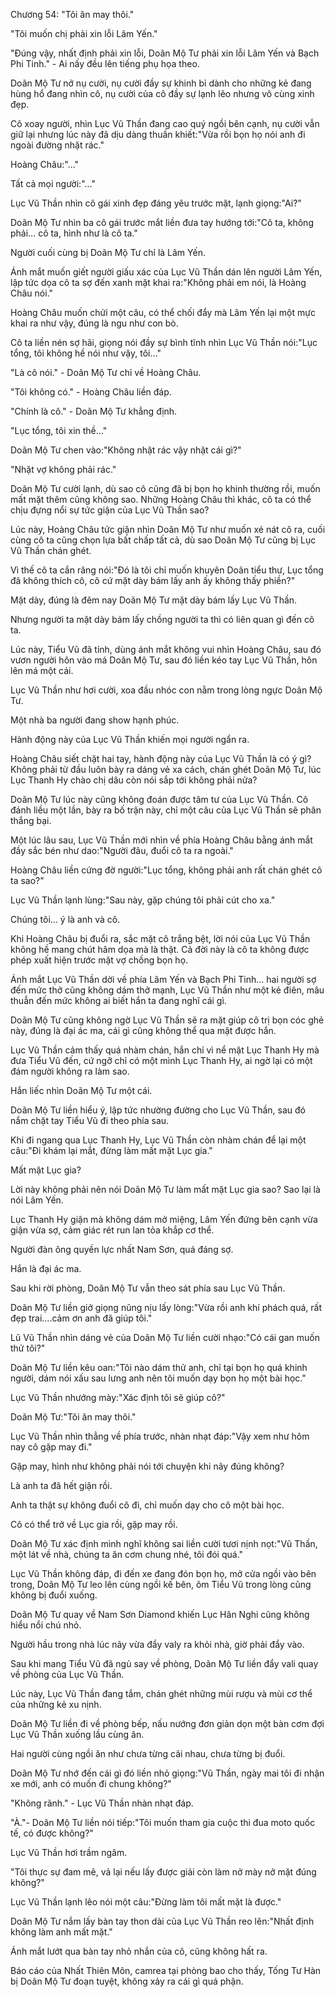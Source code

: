




Chương 54: "Tôi ăn may thôi."


"Tôi muốn chị phải xin lỗi Lâm Yến."

"Đúng vậy, nhất định phải xin lỗi, Doãn Mộ Tư phải xin lỗi Lâm Yến và Bạch Phi Tinh." - Ai nấy đều lên tiếng phụ họa theo.

Doãn Mộ Tư nở nụ cười, nụ cười đầy sự khinh bỉ dành cho những kẻ đang hùng hổ đang nhìn cô, nụ cười của cô đầy sự lạnh lẽo nhưng vô cùng xinh đẹp.

Cô xoay người, nhìn Lục Vũ Thần đang cao quý ngồi bên cạnh, nụ cười vẫn giữ lại nhưng lúc này đã dịu dàng thuần khiết:"Vừa rồi bọn họ nói anh đi ngoài đường nhặt rác."

Hoàng Châu:"..."

Tất cả mọi người:"..."

Lục Vũ Thần nhìn cô gái xinh đẹp đáng yêu trước mặt, lạnh giọng:"Ai?"

Doãn Mộ Tư nhìn ba cô gái trước mắt liền đưa tay hướng tới:"Cô ta, không phải… cô ta, hình như là cô ta."

Người cuối cùng bị Doãn Mộ Tư chỉ là Lâm Yến.

Ánh mắt muốn giết người giấu xác của Lục Vũ Thần dán lên người Lâm Yến, lập tức dọa cô ta sợ đến xanh mặt khai ra:"Không phải em nói, là Hoàng Châu nói."

Hoàng Châu muốn chửi một câu, có thể chối đẩy mà Lâm Yến lại một mực khai ra như vậy, đúng là ngu như con bò.

Cô ta liền nén sợ hãi, giọng nói đầy sự bình tĩnh nhìn Lục Vũ Thần nói:"Lục tổng, tôi không hề nói như vậy, tôi…"

"Là cô nói." - Doãn Mộ Tư chỉ về Hoàng Châu.

"Tôi không có." - Hoàng Châu liền đáp.

"Chính là cô." - Doãn Mộ Tư khẳng định.



"Lục tổng, tôi xin thề…"

Doãn Mộ Tư chen vào:"Không nhặt rác vậy nhặt cái gì?"

"Nhặt vợ không phải rác."

Doãn Mộ Tư cười lạnh, dù sao cô cũng đã bị bọn họ khinh thường rồi, muốn mất mặt thêm cũng không sao. Những Hoàng Châu thì khác, cô ta có thể chịu đựng nổi sự tức giận của Lục Vũ Thần sao?

Lúc này, Hoàng Châu tức giận nhìn Doãn Mộ Tư như muốn xé nát cô ra, cuối cùng cô ta cũng chọn lựa bất chấp tất cả, dù sao Doãn Mộ Tư cũng bị Lục Vũ Thần chán ghét.

Vì thế cô ta cắn răng nói:"Đó là tôi chỉ muốn khuyên Doãn tiểu thư, Lục tổng đã không thích cô, cô cứ mặt dày bám lấy anh ấy không thấy phiền?"

Mặt dày, đúng là đêm nay Doãn Mộ Tư mặt dày bám lấy Lục Vũ Thần.

Nhưng người ta mặt dày bám lấy chồng người ta thì có liên quan gì đến cô ta.

Lúc này, Tiểu Vũ đã tỉnh, dùng ánh mắt không vui nhìn Hoàng Châu, sau đó vươn người hôn vào má Doãn Mộ Tư, sau đó liền kéo tay Lục Vũ Thần, hôn lên má một cái.

Lục Vũ Thần như hơi cười, xoa đầu nhóc con nằm trong lòng ngực Doãn Mộ Tư.

Một nhà ba người đang show hạnh phúc.

Hành động này của Lục Vũ Thần khiến mọi người ngẩn ra.

Hoàng Châu siết chặt hai tay, hành động này của Lục Vũ Thần là có ý gì? Không phải từ đầu luôn bày ra dáng vẻ xa cách, chán ghét Doãn Mộ Tư, lúc Lục Thanh Hy chào chị dâu còn nói sắp tới không phải nửa?

Doãn Mộ Tư lúc này cũng không đoán được tâm tư của Lục Vũ Thần. Cô đánh liều một lần, bày ra bố trận này, chỉ một câu của Lục Vũ Thần sẽ phân thắng bại.

Một lúc lâu sau, Lục Vũ Thần mới nhìn về phía Hoàng Châu bằng ánh mắt đầy sắc bén như dao:"Người đâu, đuổi cô ta ra ngoài."

Hoàng Châu liền cứng đờ người:"Lục tổng, không phải anh rất chán ghét cô ta sao?"

Lục Vũ Thần lạnh lùng:"Sau này, gặp chúng tôi phải cút cho xa."

Chúng tôi… ý là anh và cô.

Khi Hoàng Châu bị đuổi ra, sắc mặt cô trắng bệt, lời nói của Lục Vũ Thần không hề mang chút hâm dọa mà là thật. Cả đời này là cô ta không được phép xuất hiện trước mặt vợ chồng bọn họ.

Ánh mắt Lục Vũ Thần dời về phía Lâm Yến và Bạch Phi Tinh… hai người sợ đến mức thở cũng không dám thở mạnh, Lục Vũ Thần như một kẻ điên, mâu thuẫn đến mức không ai biết hắn ta đang nghĩ cái gì.

Doãn Mộ Tư cũng không ngờ Lục Vũ Thần sẽ ra mặt giúp cô trị bọn cóc ghẻ này, đúng là đại ác ma, cái gì cũng không thể qua mặt được hắn.

Lục Vũ Thần cảm thấy quá nhàm chán, hắn chỉ vì nể mặt Lục Thanh Hy mà đưa Tiểu Vũ đến, cứ ngỡ chỉ có một mình Lục Thanh Hy, ai ngờ lại có một đám người không ra làm sao.



Hắn liếc nhìn Doãn Mộ Tư một cái.

Doãn Mộ Tư liền hiểu ý, lập tức nhường đường cho Lục Vũ Thần, sau đó nắm chặt tay Tiểu Vũ đi theo phía sau.

Khi đi ngang qua Lục Thanh Hy, Lục Vũ Thần còn nhàm chán để lại một câu:"Đi khám lại mắt, đừng làm mất mặt Lục gia."

Mất mặt Lục gia?

Lời này không phải nên nói Doãn Mộ Tư làm mất mặt Lục gia sao? Sao lại là nói Lâm Yến.

Lục Thanh Hy giận mà không dám mở miệng, Lâm Yến đứng bên cạnh vừa giận vừa sợ, cảm giác rét run lan tỏa khắp cơ thể.

Người đàn ông quyền lực nhất Nam Sơn, quá đáng sợ.

Hắn là đại ác ma.

Sau khi rời phòng, Doãn Mộ Tư vẫn theo sát phía sau Lục Vũ Thần.

Doãn Mộ Tư liền giở giọng nũng nịu lấy lòng:"Vừa rồi anh khí phách quá, rất đẹp trai….cảm ơn anh đã giúp tôi."

Lũ Vũ Thần nhìn dáng vẻ của Doãn Mộ Tư liền cười nhạo:"Có cái gan muốn thử tôi?"

Doãn Mộ Tư liền kêu oan:"Tôi nào dám thử anh, chỉ tại bọn họ quá khinh người, dám nói xấu sau lưng anh nên tôi muốn dạy bọn họ một bài học."

Lục Vũ Thần nhướng mày:"Xác định tôi sẽ giúp cô?"

Doãn Mộ Tư:"Tôi ăn may thôi."

Lục Vũ Thần nhìn thẳng về phía trước, nhàn nhạt đáp:"Vậy xem như hôm nay cô gặp may đi."

Gặp may, hình như không phải nói tới chuyện khi nãy đúng không?

Là anh ta đã hết giận rồi.

Anh ta thật sự không đuổi cô đi, chỉ muốn dạy cho cô một bài học.

Cô có thể trở về Lục gia rồi, gặp may rồi.

Doãn Mộ Tư xác định mình nghĩ không sai liền cười tươi nịnh nọt:"Vũ Thần, một lát về nhà, chúng ta ăn cơm chung nhé, tôi đói quá."

Lục Vũ Thần không đáp, đi đến xe đang đón bọn họ, mở cửa ngồi vào bên trong, Doãn Mộ Tư leo lên cùng ngồi kế bên, ôm Tiểu Vũ trong lòng cũng không bị đuổi xuống.



Doãn Mộ Tư quay về Nam Sơn Diamond khiến Lục Hân Nghi cũng không hiểu nổi chú nhỏ.

Người hầu trong nhà lúc nãy vừa đẩy valy ra khỏi nhà, giờ phải đẩy vào.

Sau khi mang Tiểu Vũ đã ngủ say về phòng, Doãn Mộ Tư liền đẩy vali quay về phòng của Lục Vũ Thần.

Lúc này, Lục Vũ Thần đang tắm, chán ghét những mùi rượu và mùi cơ thể của những kẻ xu nịnh.

Doãn Mộ Tư liền đi về phòng bếp, nấu nướng đơn giản dọn một bàn cơm đợi Lục Vũ Thần xuống lầu cùng ăn.

Hai người cùng ngồi ăn như chưa từng cãi nhau, chưa từng bị đuổi.

Doãn Mộ Tư nhớ đến cái gì đó liền nhỏ giọng:"Vũ Thần, ngày mai tôi đi nhận xe mới, anh có muốn đi chung không?"

"Không rãnh." - Lục Vũ Thần nhàn nhạt đáp.

"À."- Doãn Mộ Tư liền nói tiếp:"Tôi muốn tham gia cuộc thi đua moto quốc tế, có được không?"

Lục Vũ Thần hơi trầm ngâm.

"Tôi thực sự đam mê, vả lại nếu lấy được giải còn làm nở mày nở mặt đúng không?"

Lục Vũ Thần lạnh lẽo nói một câu:"Đừng làm tôi mất mặt là được."

Doãn Mộ Tư nắm lấy bàn tay thon dài của Lục Vũ Thần reo lên:"Nhất định không làm anh mất mặt."

Ánh mắt lướt qua bàn tay nhỏ nhắn của cô, cũng không hất ra.

Báo cáo của Nhất Thiên Môn, camrea tại phòng bao cho thấy, Tống Tư Hàn bị Doãn Mộ Tư đoạn tuyệt, không xảy ra cái gì quá phận.





